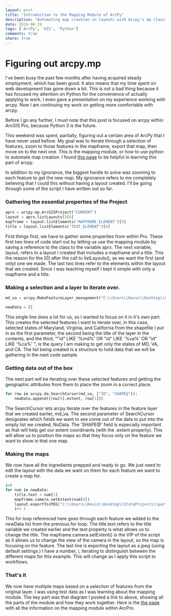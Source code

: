 ```yaml
---
layout: post
title: "Introduction to the Mapping Module of ArcPy"
description: "Automating map creation in layouts with Arcpy's mp class"
date: 2018-06-19
tags: ['ArcPy', 'GIS', 'Python']
comments: true
share: true
---
```


# Figuring out arcpy.mp 

I've been busy the past few months after having acquired steady employment, which has been good. It also means that my time spent on web development has gone down a bit. This is not a bad thing because it has focused my attention on Python for the convenience of actually applying to work. I even gave a presentation on my experience working with arcpy. Now I am continuing my work on getting more comfortable with arcpy.

Before I go any further, I must note that this post is focused on arcpy within ArcGIS Pro, because Python 3 is the future.

This weekend was spent, partially, figuring out a certain area of ArcPy that I have never used before. My goal was to iterate through a selection of features, zoom to those features in the mapframe, export that map, then move on to the next one. This is the mapping module, or how to use python to automate map creation. I found [this page](https://pro.arcgis.com/en/pro-app/arcpy/mapping/migratingfrom10xarcpymapping.htm) to be helpful in learning this part of arcpy. 

In addition to my ignorance, the biggest hurdle to solve was zooming to each feature to get the new map. My ignorance refers to me completely believing that I could this without having a layout created. I'll be going through some of the script I have written out so far.


### Gathering the essential properties of the Project

```python
aprx = arcpy.mp.ArcGISProject("CURRENT")
layout = aprx.listLayouts()[0]
mapframe = layout.listElements('MAPFRAME_ELEMENT')[0]
title = layout.listElements("TEXT_ELEMENT")[0]
```

First things first, we have to gather some properties from within Pro. These first two lines of code start out by letting us use the mapping module by saving a reference to the class to the variable aprx. The next variable, layout, refers to a layout I created that includes a mapframe and a title. This the reason for the [0] after the call to listLayouts(), as we want the first (and only) one we made. The last two lines refer to the elements within the layout that we created. Since I was teaching myself I kept it simple with only a mapframe and a title. 

### Making a selection and a layer to iterate over.

```python
md_va = arcpy.MakeFeatureLayer_management("C:\\Users\\Kevin\\Desktop\\StateProjects\\statesHistoricalBoundaries.shp", "md_va", "\"id\" LIKE '%md%' OR \"id\" LIKE '%va%'  OR \"id\" LIKE '%ca%' ")

newData = []
```

This single line does a lot for us, so I wanted to focus on it in it's own part. This creates the selected features I want to iterate over, in this case, selected states of Maryland, Virginia, and California from the shapefile I put in as the first parameter, the second being the title of the layer in the contents, and the third, "\"id\" LIKE '%md%' OR \"id\" LIKE '%va%'  OR \"id\" LIKE '%ca%' ", is the query I am making to get only the states of MD, VA, and CA. The list being created is a structure to hold data that we will be gathering in the next code sample. 

### Getting data out of the box

The next part will be iterating over these selected features and getting the geographic attributes from them to place the zoom in a correct place.

```python
for row in arcpy.da.SearchCursor(md_va, ["ID", "SHAPE@"]):
    newData.append([row[0].extent, row[1]])
```

The SearchCursor lets arcpy iterate over the features in the feature layer that we created earlier, md_va. The second parameter of SearchCursor designates which fields we want to see come out of the data to put into the empty list we created, NoData. The 'SHAPE@' field is especially important as that will help get our extent coordinants (with the .extent property). This will allow us to position the maps so that they focus only on the feature we want to show in that one map. 

### Making the maps

We now have all the ingredients prepped and ready to go. We just need to edit the layout with the data we want on them for each feature we want to create a map for.

```python
i=0
for num in newData:
    title.text = num[1]
    mapframe.camera.setExtent(num[0])
    layout.exportToJPEG("C:\\Users\\Kevin\\Desktop\\StateProjects\\part-" + str(i) + ".jpeg")
    i+= 1
```
This for loop referenced here goes through each feature we added to the newData list from the previous for loop. The title.text refers to the title variable we created earlier and the text property is what allows us to change the title. The mapframe.camera.setExtent() is the VIP of the script as it allows us to change the view of the camera in the layout, so the map is focusing on the feature. The last line is exporting the layout as a jpeg (using default settings.) I have a number, i, iterating to distinguish between the different maps for this example. This will change as I apply this script to workflows.

### That's it 

We now have multiple maps based on a selection of features from the original layer. I was using test data as I was learning about the mapping module. The key part was that diagram I posted a link to above, showing all the parts of the module and how they work together. Here is the [the page](https://pro.arcgis.com/en/pro-app/arcpy/mapping/introduction-to-arcpy-mp.htm) with all the information on the mapping module within ArcPro.